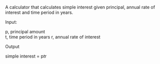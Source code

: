 A calculator that calculates simple interest given principal, annual rate of interest and time period in years.

Input:

   p, principal amount  
   t, time period in years
   r, annual rate of interest

Output

   simple interest = p*t*r
